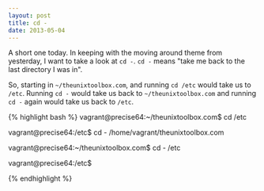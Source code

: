 ```yaml
---
layout: post
title: cd -
date: 2013-05-04
---
```


A short one today. In keeping with the moving around theme from yesterday, I want to take a look at `cd -`. `cd -` means "take me back to the last directory I was in". 

So, starting in `~/theunixtoolbox.com`, and running `cd /etc` would take us to `/etc`. Running `cd -` would 
take us back to `~/theunixtoolbox.com` and running `cd -` again would take us back to `/etc`.

{% highlight bash %}
vagrant@precise64:~/theunixtoolbox.com$ cd /etc

vagrant@precise64:/etc$ cd -
/home/vagrant/theunixtoolbox.com

vagrant@precise64:~/theunixtoolbox.com$ cd -
/etc

vagrant@precise64:/etc$ ​

{% endhighlight %}

